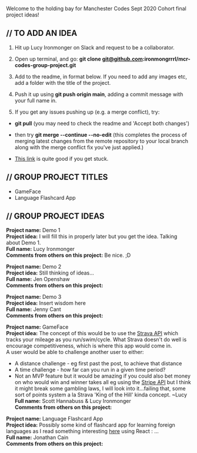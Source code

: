 Welcome to the holding bay for Manchester Codes Sept 2020 Cohort final project ideas! 

## // TO ADD AN IDEA ##
1. Hit up Lucy Ironmonger on Slack and request to be a collaborator.

2. Open up terminal, and go: **git clone git@github.com:ironmongrrrl/mcr-codes-group-project.git**

3. Add to the readme, in format below. If you need to add any images etc, add a folder with the title of the project.

4. Push it up using **git push origin main**, adding a commit message with your full name in.

5. If you get any issues pushing up (e.g. a merge conflict), try:

- **git pull** (you may need to check the readme and 'Accept both changes')

- then try **git merge --continue --no-edit** (this completes the process of merging latest changes from the remote repository to your local branch along with the merge conflict fix you've just applied.)

- <a href="https://www.manchestercodes.com/platform/module/programming-foundations/git-intro">This link</a> is quite good if you get stuck.


## // GROUP PROJECT TITLES ##

- GameFace
- Language Flashcard App

## // GROUP PROJECT IDEAS ##

**Project name:** Demo 1<br> 
**Project idea:** I will fill this in properly later but you get the idea. Talking about Demo 1.<br>
**Full name:** Lucy Ironmonger<br>
**Comments from others on this project:** Be nice. ;D<br>

**Project name:** Demo 2<br> 
**Project idea:** Still thinking of ideas...<br>
**Full name:** Jen Openshaw<br>
**Comments from others on this project:** <br>

**Project name:** Demo 3<br> 
**Project idea:** Insert wisdom here<br>
**Full name:** Jenny Cant<br>
**Comments from others on this project:** <br>

**Project name:** GameFace<br> 
**Project idea:** The concept of this would be to use the [Strava API](https://developers.strava.com) which tracks your mileage as you run/swim/cycle. What Strava doesn't do well is encourage competitiveness, which is where this app would come in. <br>A user would be able to challenge another user to either:<br>
- A distance challenge - eg first past the post, to achieve that distance
- A time challenge - how far can you run in a given time period?
- Not an MVP feature but it would be amazing if you could also bet money on who would win and winner takes all eg using the [Stripe API](https://stripe.com/docs/api) but I think it might break some gambling laws, I will look into it...failing that, some sort of points system a la Strava 'King of the Hill' kinda concept. ~Lucy<br>
**Full name:** Scott Hannabuss & Lucy Ironmonger<br>
**Comments from others on this project:** <br>

**Project name:** Language Flashcard App<br> 
**Project idea:** Possibly some kind of flashcard app for learning foreign languages as I read something interesting [here](https://medium.com/swlh/how-i-built-a-language-learning-app-with-react-native-8c4f09500783) using React : ... <br>
**Full name:** Jonathan Cain<br>
**Comments from others on this project:** <br>